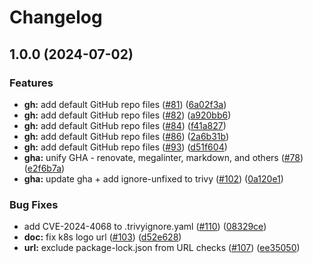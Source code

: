 # Changelog

## 1.0.0 (2024-07-02)


### Features

* **gh:** add default GitHub repo files ([#81](https://github.com/ruzickap/k8s-fargate-eks/issues/81)) ([6a02f3a](https://github.com/ruzickap/k8s-fargate-eks/commit/6a02f3acc2a2880722547ad518b0e834c527f3dc))
* **gh:** add default GitHub repo files ([#82](https://github.com/ruzickap/k8s-fargate-eks/issues/82)) ([a920bb6](https://github.com/ruzickap/k8s-fargate-eks/commit/a920bb6690282898858f9be2cd50e1ba5736a0c3))
* **gh:** add default GitHub repo files ([#84](https://github.com/ruzickap/k8s-fargate-eks/issues/84)) ([f41a827](https://github.com/ruzickap/k8s-fargate-eks/commit/f41a827b8abba30d24e05587585b3bee832d2d2e))
* **gh:** add default GitHub repo files ([#86](https://github.com/ruzickap/k8s-fargate-eks/issues/86)) ([2a6b31b](https://github.com/ruzickap/k8s-fargate-eks/commit/2a6b31bc133ede663f6b87f354de5f86c20640c1))
* **gh:** add default GitHub repo files ([#93](https://github.com/ruzickap/k8s-fargate-eks/issues/93)) ([d51f604](https://github.com/ruzickap/k8s-fargate-eks/commit/d51f6040ddb851cac46d44740fcc8c0cc7668b5f))
* **gha:** unify GHA - renovate, megalinter, markdown, and others ([#78](https://github.com/ruzickap/k8s-fargate-eks/issues/78)) ([e2f6b7a](https://github.com/ruzickap/k8s-fargate-eks/commit/e2f6b7a39f61ff036873df509815f80b3f42bde1))
* **gha:** update gha + add ignore-unfixed to trivy ([#102](https://github.com/ruzickap/k8s-fargate-eks/issues/102)) ([0a120e1](https://github.com/ruzickap/k8s-fargate-eks/commit/0a120e1f3bf8d605a7c8d13d3f9c3ec13650f0ca))


### Bug Fixes

* add CVE-2024-4068 to .trivyignore.yaml ([#110](https://github.com/ruzickap/k8s-fargate-eks/issues/110)) ([08329ce](https://github.com/ruzickap/k8s-fargate-eks/commit/08329ce6bcdbd97ca94bf451baff3694fb71590d))
* **doc:** fix k8s logo url ([#103](https://github.com/ruzickap/k8s-fargate-eks/issues/103)) ([d52e628](https://github.com/ruzickap/k8s-fargate-eks/commit/d52e628a25218b35d43a12b6d77f74b0b70018dd))
* **url:** exclude package-lock.json from URL checks ([#107](https://github.com/ruzickap/k8s-fargate-eks/issues/107)) ([ee35050](https://github.com/ruzickap/k8s-fargate-eks/commit/ee35050d9e615478b27dd48af068371fd53a167c))
